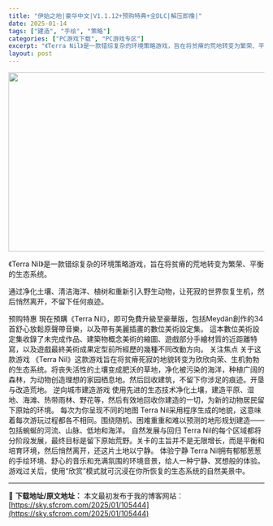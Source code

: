 ```yaml
---
title: "伊始之地|豪华中文|V1.1.12+预购特典+全DLC|解压即撸|"
date: 2025-01-14
tags: ["建造", "手绘", "策略"]
categories: ["PC游戏下载", "PC游戏专区"]
excerpt: "《Terra Nil》是一款错综复杂的环境策略游戏，旨在将贫瘠的荒地转变为繁荣、平衡的生态系统。 通过净化土壤、清洁海洋、植树和重新引入野生动物，让死寂的世界恢复生机，然后悄然离开，不留下任何痕迹。 预购特惠 現在預購《Terra Nil》，即可免費升級至豪華版，包括Meydän創作的34首舒心放鬆&hellip;"
layout: post
---
```


<img class="aligncenter size-full wp-image-105431" src="https://sky.sfcrom.com/wp-content/uploads/2025/01/2025011406243930.webp" alt="" width="616" height="353" />

《Terra Nil》是一款错综复杂的环境策略游戏，旨在将贫瘠的荒地转变为繁荣、平衡的生态系统。

通过净化土壤、清洁海洋、植树和重新引入野生动物，让死寂的世界恢复生机，然后悄然离开，不留下任何痕迹。

预购特惠
現在預購《Terra Nil》，即可免費升級至豪華版，包括Meydän創作的34首舒心放鬆原聲帶音樂，以及帶有美麗插畫的數位美術設定集。
這本數位美術設定集收錄了未完成作品、建築物概念美術的縮圖、遊戲部分手繪材質的近距離特寫，以及遊戲最終美術成果定型前所經歷的幾種不同改動方向。
关注焦点
关于这款游戏
《Terra Nil》这款游戏旨在将贫瘠死寂的地貌转变为欣欣向荣、生机勃勃的生态系统。将丧失活性的土壤变成肥沃的草地，净化被污染的海洋，种植广阔的森林，为动物创造理想的家园栖息地。然后回收建筑，不留下你涉足的痕迹。开垦与改造荒地。
逆向城市建造游戏
使用先进的生态技术净化土壤，建造平原、湿地、海滩、热带雨林、野花等，然后有效地回收你建造的一切，为新的动物居民留下原始的环境。
每次为你呈现不同的地图
Terra Nil采用程序生成的地貌，这意味着每次游玩过程都各不相同。围绕随机、困难重重和难以预测的地形规划建造——包括蜿蜒的河流、山脉、低地和海洋。
自然发展与回归
Terra Nil的每个区域都将分阶段发展，最终目标是留下原始荒野。关卡的主旨并不是无限增长，而是平衡和培育环境，然后悄然离开，还这片土地以宁静。
体验宁静
Terra Nil拥有郁郁葱葱的手绘环境、舒心的音乐和充满氛围的环境音景，给人一种宁静、冥想般的体验。游戏过关后，使用“欣赏”模式就可沉浸在你所恢复的生态系统的自然美景中。

---
📖 **下载地址/原文地址：** 本文最初发布于我的博客网站：[https://sky.sfcrom.com/2025/01/105444](https://sky.sfcrom.com/2025/01/105444)
